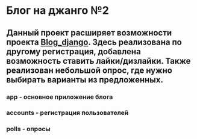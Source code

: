 # Блог на джанго №2
## Данный проект расширяет возможности  проекта <a href='https://github.com/pavelpryadokhin/Blog_django'> Blog_django<a/>. Здесь реализована по другому регистрация, добавлена возможность ставить лайки/дизлайки. Также реализован небольшой опрос, где нужно выбирать варианты из предложенных.

### app - основное приложение блога
### accounts - регистрация пользователей
### polls - опросы

